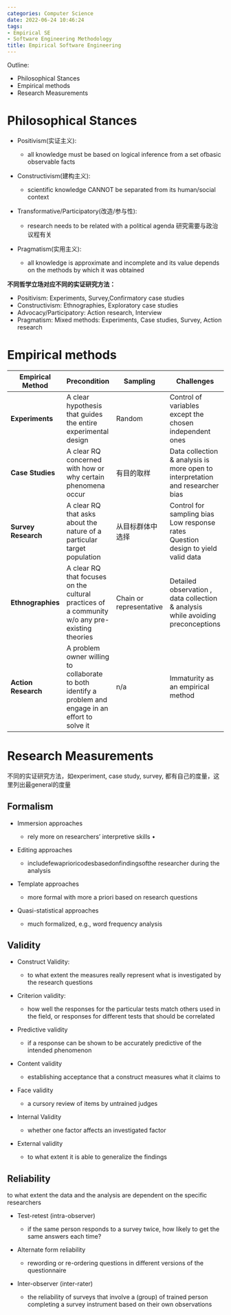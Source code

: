 ```yaml
---
categories: Computer Science
date: 2022-06-24 10:46:24
tags:
- Empirical SE
- Software Engineering Methodology
title: Empirical Software Engineering
---
```


Outline:

* Philosophical Stances
* Empirical methods
* Research Measurements

<!--more-->

# Philosophical Stances



* Positivism(实证主义):
  * all knowledge must be based on logical inference from a set ofbasic observable facts



* Constructivism(建构主义):
  * scientific knowledge CANNOT be separated from its human/social context



* Transformative/Participatory(改造/参与性):
  * research needs to be related with a political agenda 研究需要与政治议程有关



* Pragmatism(实用主义):
  * all knowledge is approximate and incomplete and its value depends on the methods by which it was obtained



**不同哲学立场对应不同的实证研究方法：**

* Positivism: Experiments, Survey,Confirmatory case studies
* Constructivism: Ethnographies, Exploratory case studies
* Advocacy/Participatory: Action research, Interview
* Pragmatism: Mixed methods: Experiments, Case studies, Survey, Action research

# Empirical methods

| **Empirical Method** | **Precondition**| **Sampling**| **Challenges**|
| -------------------- | ------------------------------------------------------------ | --------------------------------------------- | ------------------------------------------------------------ |
| **Experiments**      | A clear hypothesis that guides the entire experimental design | Random                                        | Control of variables except the chosen independent ones      |
| **Case Studies**     | A clear RQ concerned with how or why certain phenomena occur | 有目的取样                                | Data collection & analysis is more open to interpretation and researcher bias |
| **Survey Research** | A clear RQ that asks about the nature of a particular target population | 从目标群体中选择 | Control for sampling bias<br>Low response rates<br>Question design to yield valid data |
| **Ethnographies**    | A clear RQ that focuses on the cultural practices of a community w/o any pre-existing theories | Chain or representative                       | Detailed observation , data collection & analysis while avoiding preconceptions |
| **Action Research**  | A problem owner willing to collaborate to both identify a problem and engage in an effort to solve it | n/a                                           | Immaturity as an empirical method                            |

# Research Measurements

不同的实证研究方法，如experiment, case study, survey, 都有自己的度量，这里列出最general的度量

## Formalism

* Immersion approaches
  * rely more on researchers’ interpretive skills • 

* Editing approaches
  * includefewaprioricodesbasedonfindingsofthe researcher during the analysis
* Template approaches
  * more formal with more a priori based on research questions

* Quasi-statistical approaches
  * much formalized, e.g., word frequency analysis

## Validity



* Construct Validity: 
  * to what extent the measures really represent what is investigated by the research questions

* Criterion validity:
  * how well the responses for the particular tests match others used in the field, or responses for different tests that should be correlated
* Predictive validity
  * if a response can be shown to be accurately predictive of the intended phenomenon

* Content validity
  * establishing acceptance that a construct measures what it claims to
* Face validity
  * a cursory review of items by untrained judges

* Internal Validity
  * whether one factor affects an investigated factor

* External validity
  * to what extent it is able to generalize the findings

## Reliability

to what extent the data and the analysis are dependent on the specific researchers



* Test-retest (intra-observer)
  * if the same person responds to a survey twice, how likely to get the same answers each time?

* Alternate form reliability
  * rewording or re-ordering questions in different versions of the questionnaire

* Inter-observer (inter-rater)
  * the reliability of surveys that involve a (group) of trained person completing a survey instrument based on their own observations